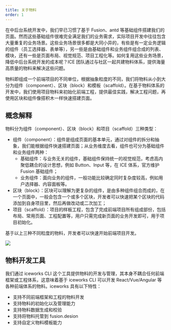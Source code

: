```yaml
---
title: 关于物料
order: 1
---
```


在中后台系统开发中，我们早已习惯了基于 Fusion、antd 等基础组件搭建我们的页面。然而这些基础组件很难完全满足我们的业务需求，实际项目开发中往往包含大量重复的业务场景。这些业务场景很多都是大同小异的，有些是有一定业务逻辑的组件（员工选择器、表单等），另一些是由基础组件和业务组件组合成的列表、模块，还有一些是页面布局、视觉规范、项目工程化等。如何复用这些业务场景，降低中后台系统开发的成本呢？ICE 团队通过与社区一起共建物料体系，提供海量高质量的物料来解决这些问题。

物料即组成一个前端项目的不同单位，根据抽象粒度的不同，我们将物料从小到大分为组件（component）、区块（block）和模板（scaffold）。在基于物料体系的开发中，我们使用项目物料来初始化前端工程，提供最佳实践，解决工程问题，再使用区块和组件像搭积木一样快速搭建页面。

## 概念解释

物料分为组件（component）、区块（block）和项目（scaffold）三种类型：

- 组件（component）：组件是组成页面的基本单元，通过对组件的拆分和抽象，我们能根据组件快速搭建页面；从业务维度去看，组件也可分为基础组件和业务组件两种：
   - 基础组件：与业务无关的组件，基础组件保持统一的视觉规范，考虑高内聚低耦合的设计思想，例如 Button、Input 等，在 ICE 体系，官方维护 Fusion 基础组件；
   - 业务组件：面向业务的组件，一般功能比较确定同时复杂度较高，例如用户选择器、内容面板等。
- 区块（block）：区块可以理解为更复杂的组件，是由多种组件组合而成的，在一个页面中，一般会包含一个或多个区块，开发者可以快速把某个区块的代码添加到自身项目里，然后再做改动或二次加工；
- 项目（scaffold）：项目的样板工程，包含了完成前端项目所有组成部份，包括布局、常用页面、工程配置等，用户只需完成新页面的业务开发即可，用于项目初始化。

基于以上三种不同粒度的物料，开发者可以快速开始前端项目开发。

![](https://img.alicdn.com/tfs/TB1jrKFXUD1gK0jSZFGXXbd3FXa-1990-1310.jpg)

## 物料开发工具

我们通过 iceworks CLI 这个工具提供物料的开发与管理，其本身不耦合任何前端框架或工程体系，这意味着基于 iceworks CLI 可以开发 React/Vue/Angular 等各种前端体系的物料。iceworks 具有以下特性：

- 支持不同前端框架和工程的物料开发
- 支持物料的初始化以及管理能力
- 支持物料数据生成和校验
- 支持将物料托管到 fusion.desion
- 支持自定义物料模板能力